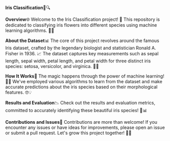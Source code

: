 **Iris Classification**🌺🔍

**Overview**🌐
Welcome to the Iris Classification project! 🌸 This repository is dedicated to classifying iris flowers into different species using machine learning algorithms. 🤖🌼

**About the Dataset**📊
The core of this project revolves around the famous Iris dataset, crafted by the legendary biologist and statistician Ronald A. Fisher in 1936. 📈 The dataset captures key measurements such as sepal length, sepal width, petal length, and petal width for three distinct iris species: setosa, versicolor, and virginica. 📏🌿

**How It Works**🔄
The magic happens through the power of machine learning! 🎩✨ We've employed various algorithms to learn from the dataset and make accurate predictions about the iris species based on their morphological features. 🤓💡

**Results and Evaluation**📉
Check out the results and evaluation metrics, committed to accurately identifying these beautiful iris species! 🌺📊

**Contributions and Issues**🤝
Contributions are more than welcome! If you encounter any issues or have ideas for improvements, please open an issue or submit a pull request. Let's grow this project together! 🌱🚀
